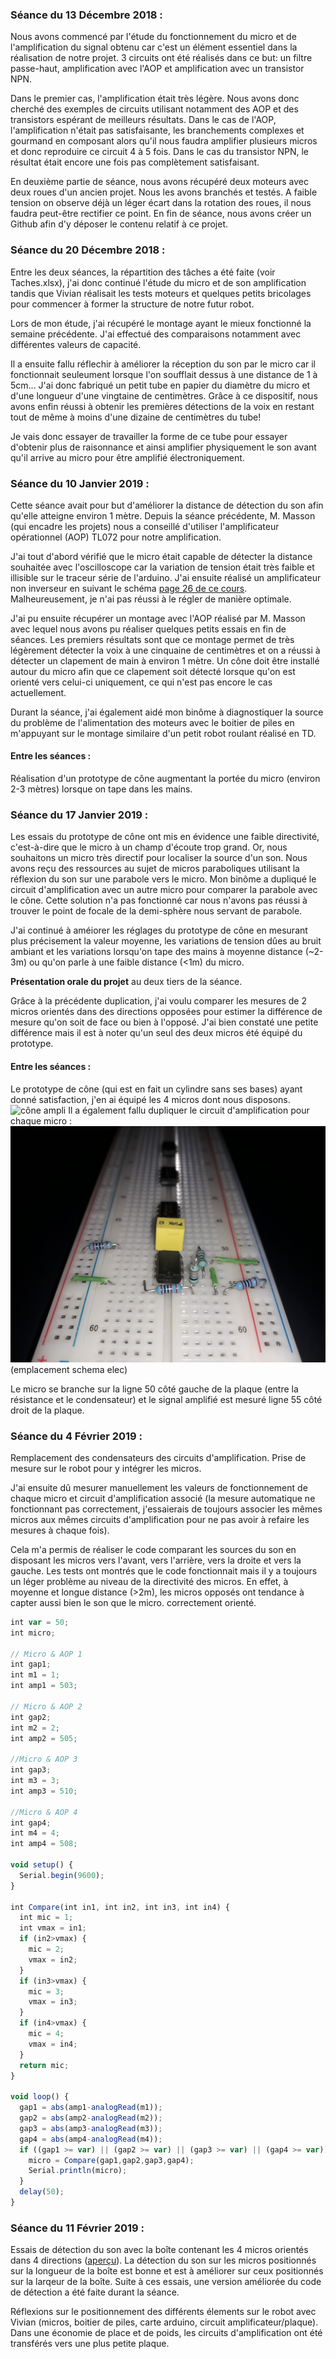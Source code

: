 ### Séance du 13 Décembre 2018 :
Nous avons commencé par l'étude du fonctionnement du micro et de l'amplification du signal obtenu car c'est un élément essentiel dans la réalisation de notre projet. 3 circuits ont été réalisés dans ce but: un filtre passe-haut, amplification avec l'AOP et amplification avec un transistor NPN.

Dans le premier cas, l'amplification était très légère. Nous avons donc cherché des exemples de circuits utilisant notamment des AOP et des transistors espérant de meilleurs résultats. Dans le cas de l'AOP, l'amplification n'était pas satisfaisante, les branchements complexes et gourmand en composant alors qu'il nous faudra amplifier plusieurs micros et donc reproduire ce circuit 4 à 5 fois. Dans le cas du transistor NPN, le résultat était encore une fois pas complètement satisfaisant.

En deuxième partie de séance, nous avons récupéré deux moteurs avec deux roues d'un ancien projet. Nous les avons branchés et testés. A faible tension on observe déjà un léger écart dans la rotation des roues, il nous faudra peut-être rectifier ce point.
En fin de séance, nous avons créer un Github  afin d'y déposer le contenu relatif à ce projet.

### Séance du 20 Décembre 2018 :

Entre les deux séances, la répartition des tâches a été faite (voir Taches.xlsx), j'ai donc continué l'étude du micro et de son amplification tandis que Vivian réalisait les tests moteurs et quelques petits bricolages pour commencer à former la structure de notre futur robot.

Lors de mon étude, j'ai récupéré le montage ayant le mieux fonctionné la semaine précédente. J'ai effectué des comparaisons notamment avec différentes valeurs de capacité.

Il a ensuite fallu réflechir à améliorer la réception du son par le micro car il fonctionnait seuleument lorsque l'on soufflait dessus à une distance de 1 à 5cm... J'ai donc fabriqué un petit tube en papier du diamètre du micro et d'une longueur d'une vingtaine de centimètres. Grâce à ce dispositif, nous avons enfin réussi à obtenir les premières détections de la voix en restant tout de même à moins d'une dizaine de centimètres du tube!

Je vais donc essayer de travailler la forme de ce tube pour essayer d'obtenir plus de raisonnance et ainsi amplifier physiquement le son avant qu'il arrive au micro pour être amplifié électroniquement.

### Séance du 10 Janvier 2019 :

Cette séance avait pour but d'améliorer la distance de détection du son afin qu'elle atteigne environ 1 mètre. Depuis la séance précédente, M. Masson (qui encadre les projets) nous a conseillé d'utiliser l'amplificateur opérationnel (AOP) TL072 pour notre amplification.

J'ai tout d'abord vérifié que le micro était capable de détecter la distance souhaitée avec l'oscilloscope car la variation de tension était très faible et illisible sur le traceur série de l'arduino. J'ai ensuite réalisé un amplificateur non inverseur en suivant le schéma [page 26 de ce cours](http://users.polytech.unice.fr/~pmasson/Enseignement/AOP%20-%20Projection%20-%20MASSON.pdf). Malheureusement, je n'ai pas réussi à le régler de manière optimale.

J'ai pu ensuite récupérer un montage avec l'AOP réalisé par M. Masson avec lequel nous avons pu réaliser quelques petits essais en fin de séances. Les premiers résultats sont que ce montage permet de très légèrement détecter la voix à une cinquaine de centimètres et on a réussi à détecter un clapement de main à environ 1 mètre. Un cône doit être installé autour du micro afin que ce clapement soit détecté lorsque qu'on est orienté vers celui-ci uniquement, ce qui n'est pas encore le cas actuellement.

Durant la séance, j'ai également aidé mon binôme à diagnostiquer la source du problème de l'alimentation des moteurs avec le boitier de piles en m'appuyant sur le montage similaire d'un petit robot roulant réalisé en TD.

#### Entre les séances : 
Réalisation d'un prototype de cône augmentant la portée du micro (environ 2-3 mètres) lorsque on tape dans les mains.

### Séance du 17 Janvier 2019 :

Les essais du prototype de cône ont mis en évidence une faible directivité, c'est-à-dire que le micro à un champ d'écoute trop grand. Or, nous souhaitons un micro très directif pour localiser la source d'un son. Nous avons reçu des ressources au sujet de micros paraboliques utilisant la réflexion du son sur une parabole vers le micro. Mon binôme a dupliqué le circuit d'amplification avec un autre micro pour comparer la parabole avec le cône. Cette solution n'a pas fonctionné car nous n'avons pas réussi à trouver le point de focale de la demi-sphère nous servant de parabole.

J'ai continué à améiorer les réglages du prototype de cône en mesurant plus précisement la valeur moyenne, les variations de tension dûes au bruit ambiant et les variations lorsqu'on tape des mains à moyenne distance (~2-3m) ou qu'on parle à une faible distance (<1m) du micro.

**Présentation orale du projet** au deux tiers de la séance.

Grâce à la précédente duplication, j'ai voulu comparer les mesures de 2 micros orientés dans des directions opposées pour estimer la différence de mesure qu'on soit de face ou bien à l'opposé. J'ai bien constaté une petite différence mais il est à noter qu'un seul des deux micros été équipé du prototype.

#### Entre les séances :
Le prototype de cône (qui est en fait un cylindre sans ses bases) ayant donné satisfaction, j'en ai équipé les 4 micros dont nous disposons. ![cône ampli](https://github.com/Losciale-Verdille/Robot-curieux/blob/master/Rapports%20seances/Images/20190203_151233%5B1%5D.jpg)
Il a également fallu dupliquer le circuit d'amplification pour chaque micro : ![Amplification AOP](https://github.com/Losciale-Verdille/Robot-curieux/blob/master/Rapports%20seances/Images/20190120_184130%5B1%5D.jpg)
(emplacement schema elec)

Le micro se branche sur la ligne 50 côté gauche de la plaque (entre la résistance et le condensateur) et le signal amplifié est mesuré ligne 55 côté droit de la plaque.

### Séance du 4 Février 2019 :

Remplacement des condensateurs des circuits d'amplification. Prise de mesure sur le robot pour y intégrer les micros.

J'ai ensuite dû mesurer manuellement les valeurs de fonctionnement de chaque micro et circuit d'amplification associé (la mesure automatique ne fonctionnant pas correctement, j'essaierais de toujours associer les mêmes micros aux mêmes circuits d'amplification pour ne pas avoir à refaire les mesures à chaque fois).

Cela m'a permis de réaliser le code comparant les sources du son en disposant les micros vers l'avant, vers l'arrière, vers la droite et vers la gauche. Les tests ont montrés que le code fonctionnait mais il y a toujours un léger problème au niveau de la directivité des micros. En effet, à moyenne et longue distance (>2m), les micros opposés ont tendance à capter aussi bien le son que le micro. correctement orienté.
```javascript
int var = 50;
int micro;

// Micro & AOP 1
int gap1;
int m1 = 1;
int amp1 = 503;

// Micro & AOP 2
int gap2;
int m2 = 2;
int amp2 = 505;

//Micro & AOP 3
int gap3;
int m3 = 3;
int amp3 = 510;

//Micro & AOP 4
int gap4;
int m4 = 4;
int amp4 = 508;

void setup() {
  Serial.begin(9600);
}

int Compare(int in1, int in2, int in3, int in4) {
  int mic = 1;
  int vmax = in1;
  if (in2>vmax) {
    mic = 2;
    vmax = in2;
  }
  if (in3>vmax) {
    mic = 3;
    vmax = in3;
  }
  if (in4>vmax) {
    mic = 4;
    vmax = in4;
  }
  return mic;
}

void loop() {
  gap1 = abs(amp1-analogRead(m1));
  gap2 = abs(amp2-analogRead(m2));
  gap3 = abs(amp3-analogRead(m3));
  gap4 = abs(amp4-analogRead(m4));
  if ((gap1 >= var) || (gap2 >= var) || (gap3 >= var) || (gap4 >= var)){
    micro = Compare(gap1,gap2,gap3,gap4);
    Serial.println(micro);
  }
  delay(50);
}
```

### Séance du 11 Février 2019 :
Essais de détection du son avec la boîte contenant les 4 micros orientés dans 4 directions ([aperçu](https://github.com/Losciale-Verdille/Robot-curieux/blob/master/Rapports%20seances/Images/20190210_165025.mp4)). La détection du son sur les micros positionnés sur la longueur de la boîte est bonne et est à améliorer sur ceux positionnés sur la larqeur de la boîte. Suite à ces essais, une version améliorée du code de détection a été faite durant la séance.

Réflexions sur le positionnement des différents élements sur le robot avec Vivian (micros, boitier de piles, carte arduino, circuit amplificateur/plaque). Dans une économie de place et de poids, les circuits d'amplification ont été transférés vers une plus petite plaque.
